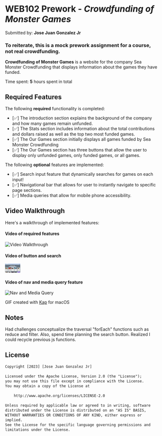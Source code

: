 # WEB102 Prework - *Crowdfunding of Monster Games*
Submitted by: **Jose Juan Gonzalez Jr**

### To reiterate, this is a mock prework assignment for a course, not real crowdfunding. 

**Crowdfunding of Monster Games** is a website for the company Sea Monster Crowdfunding that displays information about the games they have funded.

Time spent: **5** hours spent in total

## Required Features

The following **required** functionality is completed:

* [✅] The introduction section explains the background of the company and how many games remain unfunded.
* [✅] The Stats section includes information about the total contributions and dollars raised as well as the top two most funded games.
* [✅] The Our Games section initially displays all games funded by Sea Monster Crowdfunding
* [✅] The Our Games section has three buttons that allow the user to display only unfunded games, only funded games, or all games.

The following **optional** features are implemented:

* [✅] Search input feature that dynamically searches for games on each input!
* [✅] Navigational bar that allows for user to instantly navigate to specific page sections.
* [✅] Media queries that allow for mobile phone accessibility. 

## Video Walkthrough

Here's a walkthrough of implemented features:

#### Video of required features
<img src="assets/gifs/crowdfunded-functions.gif" title='Video Walkthrough Required' width='50vw' alt='Video Walkthrough' />

#### Video of button and search
<img src="assets/gifs/search-prework.gif" title='Video Walkthrough Button and Search' width='50vw' alt='Button and Search' />

#### Video of nav and media query feature
<img src="assets/gifs/nav-media-prework-2.gif" title='Video Walkthrough Nav and Media Query' width='50vw' alt='Nav and Media Query' />



GIF created with [Kap](https://getkap.co/) for macOS


## Notes

Had challenges conceptualize the traversal "forEach" functions such as reduce and filter. 
Also, spend time planning the search button. Realized I could recycle previous js functions. 

## License

    Copyright [2023] [Jose Juan Gonzalez Jr]

    Licensed under the Apache License, Version 2.0 (the "License");
    you may not use this file except in compliance with the License.
    You may obtain a copy of the License at

        http://www.apache.org/licenses/LICENSE-2.0

    Unless required by applicable law or agreed to in writing, software
    distributed under the License is distributed on an "AS IS" BASIS,
    WITHOUT WARRANTIES OR CONDITIONS OF ANY KIND, either express or implied.
    See the License for the specific language governing permissions and
    limitations under the License.
